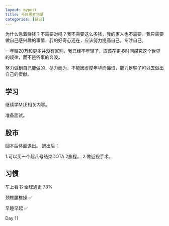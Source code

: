 ```yaml
---
layout: mypost
title: 今日思考记录
categories: [日记]
---
```


为什么急着赚钱？不需要对吗？我不需要这么多钱，我的家人也不需要。我只需要做自己感兴趣的事情，我的好奇心还在，应该努力提高自己，专注自己。

一年赚20万和更多并没有区别，我已经不年轻了，应该花更多时间探究这个世界的规律，而不是俗事的奔波。

努力做到自己能做的，尽力而为，不能因虚度年华而悔恨，能力足够了可以去做出自己的贡献。

## 学习

继续学MLE相关内容。

准备面试。

## 股市

回本后体面退出。 退出后：

1.可以买一个超凡号结束DOTA 2旅程。
2.做近视手术。 

## 习惯
车上看书 全球通史 73%

颈椎腰椎操 ✅

早睡早起 ✅

Day 11